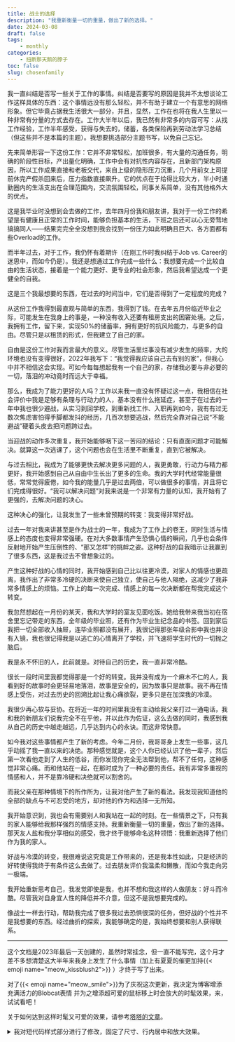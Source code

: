 ```yaml
---
title: 战士的选择
description: "我重新衡量一切的重量，做出了新的选择。"
date: 2024-03-08
draft: false
tags: 
    - monthly
categories: 
    - 扭断那天鹅的脖子
toc: false
slug: chosenfamily
---
```


我一直纠结是否写一些关于工作的事情。纠结是否要写的原因是我并不太想谈论工作这样具体的东西：这个事情远没有那么轻松，并不有助于建立一个有意思的网络形象。但它毕竟占据我生活很大一部分，并且，显然，工作在也将在我人生里以一种非常有分量的方式去存在。工作大半年以后，我已然有非常多的内容可写：从找工作经验，工作半年感受，获得与失去的，储蓄，各类保险再到劳动法学习总结（但这些并不是本篇的主题）。我想要挑选部分主题书写，以免自己忘记。

先来简单形容一下这份工作：它并不非常轻松，加班很多，有大量的沟通任务，明确的阶段性目标，产出量化明确，工作中会有对抗性内容存在，且新部门架构原因，所以工作成果直接和老板交代，来自上级的隐形压力沉重，几个月前女上司提前休完产假杀回来后，压力指数直接飙升。它的优点在于给得比较大方，半小时通勤圈内的生活支出在合理范围内，交流氛围轻松，同事关系简单，没有其他格外大的优点。

这是我毕业时没想到会去做的工作，去年四月份我和朋友讲，我对于一份工作的希望是有健康且正常的工作时间，能够负担基本的生活，下班之后还可以心无旁骛地搞搞同人——结果完完全全没想到我会找到一份压力如此明确且巨大、各方面都有些Overload的工作。

而半年过去，对于工作，我仍怀有着期许（在刚工作时我纠结于Job vs. Career的迷思中，而如今仍是）。我还是想通过工作完成一些什么：我想要完成一个比较自由的生活状态，接着是一个能力更好、更专业的社会形象，然后我希望达成一个更健全的自我。

这是三个我最想要的东西，在过去的时间当中，它们是否得到了一定程度的完成？

从这份工作我得到最直观与简单的东西，我得到了钱。在去年五月份临近毕业之际，可能发生在我身上的事是，一种没有收入还要有租房支出的困窘处境。之后，我拥有工作，留下来，实现50%的储蓄率，拥有更好的抗风险能力，与更多的自由。尽管只是以租赁的形式，但我建立了自己的家。

自由是这份工作对我而言最大的意义。尽管生活里烂事没有减少发生的频率，大的环境也没有变得很好，2022年我写下：“我觉得我应该自己去有别的家”，但我心中并不相信这会实现。可如今每每想起我有一个自己的家，存储我必要与非必要的一切，落泪的冲动竟时而远大于幸福。

那么，我成为了能力更好的人吗？工作以来我一直没有怀疑过这一点，我相信在社会评价中我是足够有条理与行动力的人，基本没有什么拖延症，甚至于在过去的一年中我也很少避战，从实习到回学校，到重新找工作、入职再到如今，我有有过无数次焦虑害怕得手脚都发抖的经历，几百次想要逃战，然后完全靠对自己说“不能避战”硬着头皮去把问题跨过去。

当迎战的动作多次重复，我开始能够咽下这一苦闷的结论：只有直面问题才可能解决。就算这一次逃课了，这个问题也会在生活里不断重复，直到它被解决。

与过去相比，我成为了能够更快去解决更多问题的人，我更勇敢，行动力与精力都更好，我开始感到自己从自由中生长出了更多的生命。我的大学时代经常能量很低，常常觉得疲倦，如今我的能量几乎是过去两倍，可以做很多的事情，并且将它们完成得很好。“我可以解决问题”对我来说是一个非常有力量的认知，我开始有了更强的，去解决问题的决心。

这种决心的强化，让我发生了一些未曾预期的转变：我变得非常好战。

过去一年对我来讲甚至是作为战士的一年，我成为了工作上的卷王，同时生活与情感上的态度也变得非常强硬。在对大多数事情产生恐惧心情的瞬间，几乎也会条件反射地开始产生压倒性的、“那又怎样”的挑衅之姿。这种好战的自我暗示让我赢到了很多东西，这是我过去不曾想象过的。

产生这种好战的心情的同时，我开始感到自己比以往更冷漠，对家人的情感也更疏离，我作出了非常多冷硬的决断来使自己独立，使自己与他人隔绝，这减少了我非常多情感上的烦恼。工作上的每一次完成、情感上的每一次决断都在帮我完成这个转变。

我忽然想起在一月份的某天，我和大学时的室友见面吃饭。她给我带来我当初在宿舍里忘记带走的东西，全年级的毕业照，还有作为毕业生纪念品的书签。回到家后我把一切全部收入抽屉，连毕业照都没有展开，我很记得那张年级合影中我也并没有入镜，我也很记得我是以逃亡的心情离开了学校，并飞速将学生时代的一切抛之脑后。

我是永不怀旧的人，此前就是。对待自己的历史，我一直非常冷酷。

很长一段时间里我都觉得那是一个好的转变。我并没有成为一个麻木不仁的人，我看到好的故事时会更轻易地落泪，故事是安全的，因为故事只是故事。我不再在情感上受伤，对过去历史的回溯比起让我心痛欲裂，更多只是在加深我的冷漠。

我很少再心软与妥协。在将近一年的时间里我没有主动给我父亲打过一通电话，我和我的新朋友们说我完全不在乎他，并以此作为佐证，这么去做的同时，我感到我从自己的历史中越走越远，几乎达到内心的永诀。而这非常快意。

如今我对这些事情都产生了新的考虑。今年二月份，我哥哥身上发生一些事，这几乎动摇了我一直以来的决绝。那种感觉就是，这个人你已经认识了他一辈子，然后第一次看他走到了人生的低谷，而你发现你完全无法帮到他，帮不了任何，这种感觉非常心痛。而和他站在一起，在那时成为了一种必要的责任。我有非常多重视的情感和人，并不是靠冷硬和决绝就可以割舍的。

而我父亲在那种情境下的所作所为，让我对他产生了新的看法。我发现我知道他的全部的缺点与不可忍受的地方，却对他的作为和选择一无所知。

我开始意识到，我也会有需要别人和我站在一起的时刻。在一些情景之下，只有我的家人能够给我那样强烈的情感支持。我重新衡量一切的重量，做出了新的选择。那天友人盐和我分享相似的感受，我才终于能够命名这种领悟：我重新选择了他们作为我的家人。

好战与冷漠的转变，我很难说这究竟是工作带来的，还是我本性如此，只是经济的好转使得我终于有条件这么去做了。过去朋友评价我温柔和懒散，而如今我走向另一极端。

我开始重新思考自己，我发觉即使是我，也并不想和我这样的人做朋友：好斗而冷酷。尽管我对自身宜人性的降低并不介意，但这不是我想要完成的。

像战士一样去行动，帮助我完成了很多我过去恐惧很深的任务，但好战的个性并不是我想要的东西。经过曲折的探索，我能够确定的是，我始终想要和别人获得联系。

---

这个文档是2023年最后一天创建的，虽然时常挂念，但一直不能写完，这个月才差不多想清楚这大半年来我身上发生了什么事情（加上有夏夏的催更加持{{< emoji name="meow_kissblush2">}} ）才终于写了出来。

对了{{< emoji name="meow_smile">}}为了庆祝这次更新，我决定为博客增添充满活力的Blobcat表情 并为之增添超可爱的鼠标移上时会放大的时髦效果，来，试试看吧！

关于如何达到这样时髦又可爱的效果，请参考[塔塔的文章](https://mantyke.icu/posts/2021/ff14-emoji/)。

<details>
<summary>我对短代码样式部分进行了修改，固定了尺寸、行内居中和放大效果。
</summary>

在`\layouts\shortcodes\emoji.html`中：

```
{{ $name := .Get "name" }}
<img
    src="/img/emoji/{{ $name }}.{{ with .Get "ext" }}{{ . }}{{ else }}png{{ end }}"
    title="{{ with .Get "title" }}{{ . }}{{ else }}{{ $name }}{{ end }}"
    alt="{{ with .Get "alt" }}{{ . }}{{ else }}{{ $name }}{{ end }}"
    width="40"
    height="40"
    style="vertical-align: middle; border: none; line-height: 1px;
    transition: transform 0.3s ease-in-out;"
    onmouseover="this.style.transform='scale(1.5)'"
    onmouseout="this.style.transform='scale(1)'"
/>
```

短代码使用：`{< emoji name="表情名称" ext="">}}`。

这个短代码默认表情图片后缀为png，使用其他格式时在ext部分填入相应格式后缀{{< emoji name="meow_blush" ext="">}}



</details>